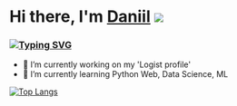 # Hi there, I'm [Daniil](https://github.com/piccol1ni/) ![](https://github.com/blackcater/blackcater/raw/main/images/Hi.gif)
### [![Typing SVG](https://readme-typing-svg.herokuapp.com?color=%2336BCF7&lines=Python+developer)](https://git.io/typing-svg)

- 🔭 I’m currently working on my 'Logist profile'
- 🌱 I’m currently learning Python Web, Data Science, ML

[![Top Langs](https://github-readme-stats.vercel.app/api/top-langs/?username=piccol1ni)](https://github.com/anuraghazra/github-readme-stats)
